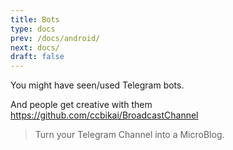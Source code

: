 ```yaml
---
title: Bots
type: docs
prev: /docs/android/
next: docs/
draft: false
---
```


You might have seen/used Telegram bots.

And people get creative with them https://github.com/ccbikai/BroadcastChannel

>  Turn your Telegram Channel into a MicroBlog. 